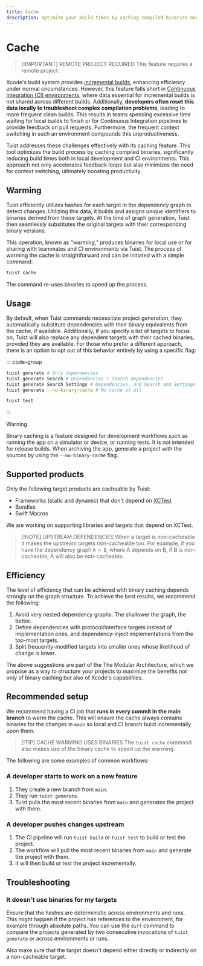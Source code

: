 ```yaml
---
title: Cache
description: Optimize your build times by caching compiled binaries and sharing them across different environments.
---
```


# Cache

> [!IMPORTANT] REMOTE PROJECT REQUIRED
> This feature requires a <LocalizedLink href="/server/introduction/accounts-and-projects#projects">remote project</LocalizedLink>.

Xcode's build system provides [incremental builds](https://en.wikipedia.org/wiki/Incremental_build_model), enhancing efficiency under normal circumstances. However, this feature falls short in [Continuous Integration (CI) environments](https://en.wikipedia.org/wiki/Continuous_integration), where data essential for incremental builds is not shared across different builds. Additionally, **developers often reset this data locally to troubleshoot complex compilation problems**, leading to more frequent clean builds. This results in teams spending excessive time waiting for local builds to finish or for Continuous Integration pipelines to provide feedback on pull requests. Furthermore, the frequent context switching in such an environment compounds this unproductiveness.

Tuist addresses these challenges effectively with its caching feature. This tool optimizes the build process by caching compiled binaries, significantly reducing build times both in local development and CI environments. This approach not only accelerates feedback loops but also minimizes the need for context switching, ultimately boosting productivity.

## Warming

Tuist efficiently <LocalizedLink href="/guides/develop/projects/hashing">utilizes hashes</LocalizedLink> for each target in the dependency graph to detect changes. Utilizing this data, it builds and assigns unique identifiers to binaries derived from these targets. At the time of graph generation, Tuist then seamlessly substitutes the original targets with their corresponding binary versions.

This operation, known as *"warming,"* produces binaries for local use or for sharing with teammates and CI environments via Tuist. The process of warming the cache is straightforward and can be initiated with a simple command:

```bash
tuist cache
```

The command re-uses binaries to speed up the process.

## Usage

By default, when Tuist commands necessitate project generation, they automatically substitute dependencies with their binary equivalents from the cache, if available. Additionally, if you specify a list of targets to focus on, Tuist will also replace any dependent targets with their cached binaries, provided they are available. For those who prefer a different approach, there is an option to opt out of this behavior entirely by using a specific flag:

::: code-group

```bash [Project generation]
tuist generate # Only dependencies
tuist generate Search # Dependencies + Search dependencies
tuist generate Search Settings # Dependencies, and Search and Settings dependencies
tuist generate --no-binary-cache # No cache at all
```

```bash [Testing]
tuist test
```

:::

> [!WARNING]
> Binary caching is a feature designed for development workflows such as running the app on a simulator or device, or running tests. It is not intended for release builds. When archiving the app, generate a project with the sources by using the `--no-binary-cache` flag.

## Supported products

Only the following target products are cacheable by Tuist:

- Frameworks (static and dynamic) that don't depend on [XCTest](https://developer.apple.com/documentation/xctest)
- Bundles
- Swift Macros

We are working on supporting libraries and targets that depend on XCTest.

> [!NOTE] UPSTREAM DEPENDENCIES
> When a target is non-cacheable it makes the upstream targets non-cacheable too. For example, if you have the dependency graph `A > B`, where A depends on B, if B is non-cacheable, A will also be non-cacheable.

## Efficiency

The level of efficiency that can be achieved with binary caching depends strongly on the graph structure. To achieve the best results, we recommend the following:

1. Avoid very nested dependency graphs. The shallower the graph, the better.
2. Define dependencies with protocol/interface targets instead of implementation ones, and dependency-inject implementations from the top-most targets.
3. Split frequently-modified targets into smaller ones whose likelihood of change is lower.

The above suggestions are part of the <LocalizedLink href="/guides/develop/projects/tma-architecture">The Modular Architecture</LocalizedLink>, which we propose as a way to structure your projects to maximize the benefits not only of binary caching but also of Xcode's capabilities.

## Recommended setup

We recommend having a CI job that **runs in every commit in the main branch** to warm the cache. This will ensure the cache always contains binaries for the changes in `main` so local and CI branch build incrementally upon them.

> [!TIP] CACHE WARMING USES BINARIES
> The `tuist cache` command also makes use of the binary cache to speed up the warming.

The following are some examples of common workflows:

### A developer starts to work on a new feature

1. They create a new branch from `main`.
2. They run `tuist generate`.
3. Tuist pulls the most recent binaries from `main` and generates the project with them.

### A developer pushes changes upstream

1. The CI pipeline will run `tuist build` or `tuist test` to build or test the project.
2. The workflow will pull the most recent binaries from `main` and generate the project with them.
3. It will then build or test the project incrementally.

## Troubleshooting

### It doesn't use binaries for my targets

Ensure that the <LocalizedLink href="/guides/develop/projects/hashing#debugging">hashes are deterministic</LocalizedLink> across environments and runs. This might happen if the project has references to the environment, for example through absolute paths. You can use the `diff` command to compare the projects generated by two consecutive invocations of `tuist generate` or across environments or runs.

Also make sure that the target doesn't depend either directly or indirectly on a <LocalizedLink href="/guides/develop/build/cache.html#cacheable-products">non-cacheable target</LocalizedLink>.
